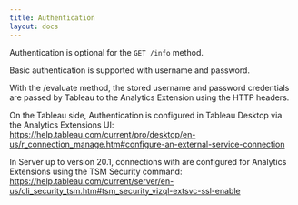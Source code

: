 ```yaml
---
title: Authentication
layout: docs
---
```


Authentication is optional for the ```GET /info``` method.

Basic authentication is supported with username and password. 

With the /evaluate method, the stored username and password credentials are passed by Tableau to the Analytics Extension using the HTTP headers.

On the Tableau side, Authentication is configured in Tableau Desktop via the Analytics Extensions UI: https://help.tableau.com/current/pro/desktop/en-us/r_connection_manage.htm#configure-an-external-service-connection

In Server up to version 20.1, connections with are configured for Analytics Extensions using the TSM Security command: https://help.tableau.com/current/server/en-us/cli_security_tsm.htm#tsm_security_vizql-extsvc-ssl-enable

